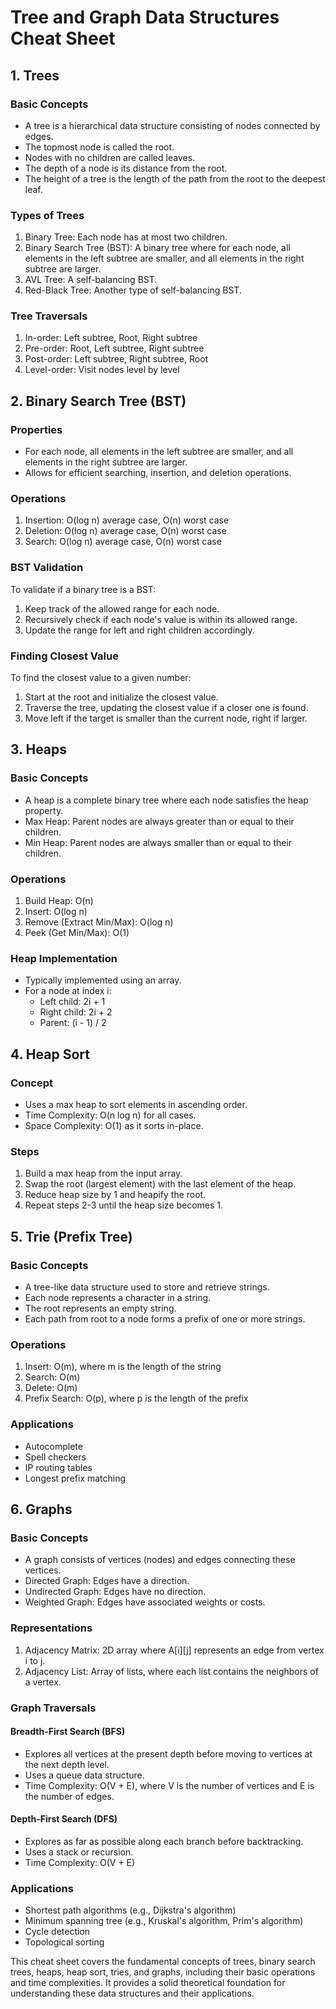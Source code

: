 # Tree and Graph Data Structures Cheat Sheet

## 1. Trees

### Basic Concepts
- A tree is a hierarchical data structure consisting of nodes connected by edges.
- The topmost node is called the root.
- Nodes with no children are called leaves.
- The depth of a node is its distance from the root.
- The height of a tree is the length of the path from the root to the deepest leaf.

### Types of Trees
1. Binary Tree: Each node has at most two children.
2. Binary Search Tree (BST): A binary tree where for each node, all elements in the left subtree are smaller, and all elements in the right subtree are larger.
3. AVL Tree: A self-balancing BST.
4. Red-Black Tree: Another type of self-balancing BST.

### Tree Traversals
1. In-order: Left subtree, Root, Right subtree
2. Pre-order: Root, Left subtree, Right subtree
3. Post-order: Left subtree, Right subtree, Root
4. Level-order: Visit nodes level by level

## 2. Binary Search Tree (BST)

### Properties
- For each node, all elements in the left subtree are smaller, and all elements in the right subtree are larger.
- Allows for efficient searching, insertion, and deletion operations.

### Operations
1. Insertion: O(log n) average case, O(n) worst case
2. Deletion: O(log n) average case, O(n) worst case
3. Search: O(log n) average case, O(n) worst case

### BST Validation
To validate if a binary tree is a BST:
1. Keep track of the allowed range for each node.
2. Recursively check if each node's value is within its allowed range.
3. Update the range for left and right children accordingly.

### Finding Closest Value
To find the closest value to a given number:
1. Start at the root and initialize the closest value.
2. Traverse the tree, updating the closest value if a closer one is found.
3. Move left if the target is smaller than the current node, right if larger.

## 3. Heaps

### Basic Concepts
- A heap is a complete binary tree where each node satisfies the heap property.
- Max Heap: Parent nodes are always greater than or equal to their children.
- Min Heap: Parent nodes are always smaller than or equal to their children.

### Operations
1. Build Heap: O(n)
2. Insert: O(log n)
3. Remove (Extract Min/Max): O(log n)
4. Peek (Get Min/Max): O(1)

### Heap Implementation
- Typically implemented using an array.
- For a node at index i:
  - Left child: 2i + 1
  - Right child: 2i + 2
  - Parent: (i - 1) / 2

## 4. Heap Sort

### Concept
- Uses a max heap to sort elements in ascending order.
- Time Complexity: O(n log n) for all cases.
- Space Complexity: O(1) as it sorts in-place.

### Steps
1. Build a max heap from the input array.
2. Swap the root (largest element) with the last element of the heap.
3. Reduce heap size by 1 and heapify the root.
4. Repeat steps 2-3 until the heap size becomes 1.

## 5. Trie (Prefix Tree)

### Basic Concepts
- A tree-like data structure used to store and retrieve strings.
- Each node represents a character in a string.
- The root represents an empty string.
- Each path from root to a node forms a prefix of one or more strings.

### Operations
1. Insert: O(m), where m is the length of the string
2. Search: O(m)
3. Delete: O(m)
4. Prefix Search: O(p), where p is the length of the prefix

### Applications
- Autocomplete
- Spell checkers
- IP routing tables
- Longest prefix matching

## 6. Graphs

### Basic Concepts
- A graph consists of vertices (nodes) and edges connecting these vertices.
- Directed Graph: Edges have a direction.
- Undirected Graph: Edges have no direction.
- Weighted Graph: Edges have associated weights or costs.

### Representations
1. Adjacency Matrix: 2D array where A[i][j] represents an edge from vertex i to j.
2. Adjacency List: Array of lists, where each list contains the neighbors of a vertex.

### Graph Traversals

#### Breadth-First Search (BFS)
- Explores all vertices at the present depth before moving to vertices at the next depth level.
- Uses a queue data structure.
- Time Complexity: O(V + E), where V is the number of vertices and E is the number of edges.

#### Depth-First Search (DFS)
- Explores as far as possible along each branch before backtracking.
- Uses a stack or recursion.
- Time Complexity: O(V + E)

### Applications
- Shortest path algorithms (e.g., Dijkstra's algorithm)
- Minimum spanning tree (e.g., Kruskal's algorithm, Prim's algorithm)
- Cycle detection
- Topological sorting

This cheat sheet covers the fundamental concepts of trees, binary search trees, heaps, heap sort, tries, and graphs, including their basic operations and time complexities. It provides a solid theoretical foundation for understanding these data structures and their applications.